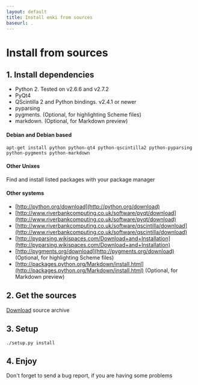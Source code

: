 ```yaml
---
layout: default
title: Install enki from sources
baseurl: .
---
```


# Install from sources

## 1. Install dependencies
* Python 2. Tested on v2.6.6 and v2.7.2
* PyQt4
* QScintilla 2 and Python bindings. v2.4.1 or newer
* pyparsing
* pygments. (Optional, for highlighting Scheme files)
* markdown. (Optional, for Markdown preview)

#### Debian and Debian based

   `apt-get install python python-qt4 python-qscintilla2 python-pyparsing python-pygments python-markdown`
#### Other Unixes
   Find and install listed packages with your package manager
#### Other systems

* [http://python.org/download](http://python.org/download)
* [http://www.riverbankcomputing.co.uk/software/pyqt/download](http://www.riverbankcomputing.co.uk/software/pyqt/download)
* [http://www.riverbankcomputing.co.uk/software/qscintilla/download](http://www.riverbankcomputing.co.uk/software/qscintilla/download)
* [http://pyparsing.wikispaces.com/Download+and+Installation](http://pyparsing.wikispaces.com/Download+and+Installation)
* [http://pygments.org/download](http://pygments.org/download) (Optional, for highlighting Scheme files)
* [http://packages.python.org/Markdown/install.html](http://packages.python.org/Markdown/install.html) (Optional, for Markdown preview)

## 2. Get the sources

[Download](https://github.com/hlamer/enki/tags) source archive

## 3. Setup
    
`./setup.py install`

## 4. Enjoy
Don't forget to send a bug report, if you are having some problems
